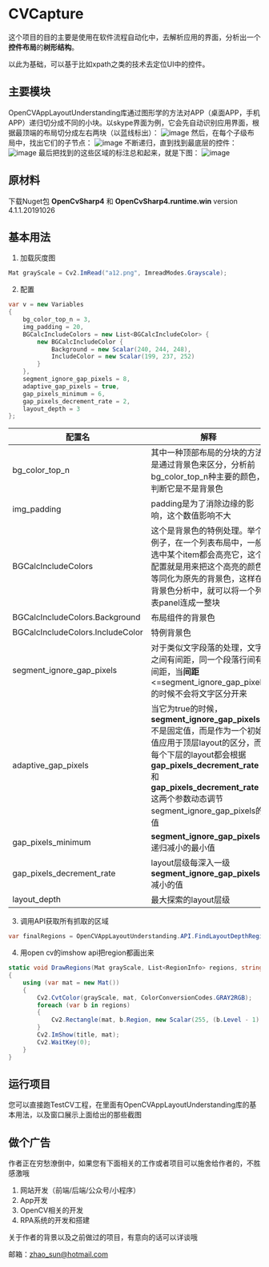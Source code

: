 # CVCapture

这个项目的目的主要是使用在软件流程自动化中，去解析应用的界面，分析出一个**控件布局**的**树形结构**。

以此为基础，可以基于比如xpath之类的技术去定位UI中的控件。

## 主要模块

OpenCVAppLayoutUnderstanding库通过图形学的方法对APP（桌面APP，手机APP）递归切分成不同的小块。以skype界面为例，它会先自动识别应用界面，根据最顶端的布局切分成左右两块（以蓝线标出）：
![image](https://github.com/wirfree/CVCapture/raw/master/screenshots/layout-hierarchy-level-1.png)
然后，在每个子级布局中，找出它们的子节点：
![image](https://github.com/wirfree/CVCapture/raw/master/screenshots/layout-hierarchy-level-2.png)
不断递归，直到找到最底层的控件：
![image](https://github.com/wirfree/CVCapture/raw/master/screenshots/layout-hierarchy-level-3.png)
最后把找到的这些区域的标注总和起来，就是下图：
![image](https://github.com/wirfree/CVCapture/raw/master/screenshots/combined-regions.png)

## 原材料

下载Nuget包 **OpenCvSharp4** 和 **OpenCvSharp4.runtime.win** version 4.1.1.20191026

## 基本用法

1. 加载灰度图
```cs
Mat grayScale = Cv2.ImRead("a12.png", ImreadModes.Grayscale);
```
2. 配置
```cs
var v = new Variables
{
    bg_color_top_n = 3,
    img_padding = 20,
    BGCalcIncludeColors = new List<BGCalcIncludeColor> {
        new BGCalcIncludeColor {
            Background = new Scalar(240, 244, 248),
            IncludeColor = new Scalar(199, 237, 252)
        }
    },
    segment_ignore_gap_pixels = 8,
    adaptive_gap_pixels = true,
    gap_pixels_minimum = 6,
    gap_pixels_decrement_rate = 2,
    layout_depth = 3
};
```

配置名 | 解释
--- | ---
bg_color_top_n | 其中一种顶部布局的分块的方法是通过背景色来区分，分析前bg_color_top_n种主要的颜色，判断它是不是背景色
img_padding | padding是为了消除边缘的影响，这个数值影响不大
BGCalcIncludeColors | 这个是背景色的特例处理。举个例子，在一个列表布局中，一般选中某个item都会高亮它，这个配置就是用来把这个高亮的颜色等同化为原先的背景色，这样在背景色分析中，就可以将一个列表panel连成一整块
BGCalcIncludeColors.Background | 布局组件的背景色
BGCalcIncludeColors.IncludeColor | 特例背景色
segment_ignore_gap_pixels | 对于类似文字段落的处理，文字之间有间距，同一个段落行间有间距，当**间距**<=segment_ignore_gap_pixels的时候不会将文字区分开来
adaptive_gap_pixels | 当它为true的时候，**segment_ignore_gap_pixels**不是固定值，而是作为一个初始值应用于顶层layout的区分，而每个下层的layout都会根据**gap_pixels_decrement_rate**和**gap_pixels_decrement_rate**这两个参数动态调节segment_ignore_gap_pixels的值
gap_pixels_minimum | **segment_ignore_gap_pixels**递归减小的最小值
gap_pixels_decrement_rate | layout层级每深入一级**segment_ignore_gap_pixels**减小的值
layout_depth | 最大探索的layout层级

3. 调用API获取所有抓取的区域
```cs
var finalRegions = OpenCVAppLayoutUnderstanding.API.FindLayoutDepthRegions(grayScale, v);
```

4. 用open cv的imshow api把region都画出来
```cs
static void DrawRegions(Mat grayScale, List<RegionInfo> regions, string title = "regions")
{
    using (var mat = new Mat())
    {
        Cv2.CvtColor(grayScale, mat, ColorConversionCodes.GRAY2RGB);
        foreach (var b in regions)
        {
            Cv2.Rectangle(mat, b.Region, new Scalar(255, (b.Level - 1) * 50, (b.Level - 1) * 50), 2);
        }
        Cv2.ImShow(title, mat);
        Cv2.WaitKey(0);
    }
}
```

## 运行项目

您可以直接跑TestCV工程，在里面有OpenCVAppLayoutUnderstanding库的基本用法，以及窗口展示上面给出的那些截图

## 做个广告

作者正在穷愁潦倒中，如果您有下面相关的工作或者项目可以施舍给作者的，不胜感激哦
1. 网站开发（前端/后端/公众号/小程序）
2. App开发
3. OpenCV相关的开发
4. RPA系统的开发和搭建

关于作者的背景以及之前做过的项目，有意向的话可以详谈哦

邮箱：zhao_sun@hotmail.com
